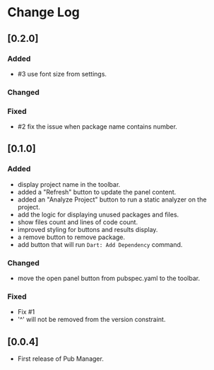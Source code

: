 # Change Log

## [0.2.0]

### Added
- #3 use font size from settings.

### Changed

### Fixed
- #2 fix the issue when package name contains number.

## [0.1.0]

### Added
- display project name in the toolbar.
- added a "Refresh" button to update the panel content.
- added an "Analyze Project" button to run a static analyzer on the project.
- add the logic for displaying unused packages and files.
- show files count and lines of code count.
- improved styling for buttons and results display.
- a remove button to remove package.
- add button that will run `Dart: Add Dependency` command.

### Changed
- move the open panel button from pubspec.yaml to the toolbar.

### Fixed
- Fix #1
- '^' will not be removed from the version constraint.

## [0.0.4]

- First release of Pub Manager.
